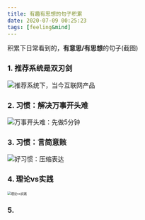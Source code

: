 ```yaml
---
title: 有趣有思想的句子积累
date: 2020-07-09 00:25:23
tags: [feeling&mind]
---
```




积累下日常看到的，**有意思/有思想**的句子(截图)



### 1. 推荐系统是双刃剑

![推荐系统下，当今互联网产品](https://tva1.sinaimg.cn/large/007S8ZIlgy1ggk13ffztdj310w03sq3k.jpg)

### 2. 习惯：解决万事开头难

![万事开头难：先做5分钟](https://tva1.sinaimg.cn/large/007S8ZIlgy1gglqrm9ladj310k0880v8.jpg)



### 3. 习惯：言简意赅

![好习惯：压缩表达](https://tva1.sinaimg.cn/large/007S8ZIlgy1gglqphbyucj311y07amym.jpg)



### 4. 理论vs实践

<img src="https://tva1.sinaimg.cn/large/007S8ZIlgy1ggzr92fnejj310y0hijwy.jpg" alt="理论vs实践" style="zoom:50%;" />

### 5. 